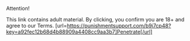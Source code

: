 Attention! 
 
This link contains adult material. By clicking, you confirm you are 18+ and agree to our Terms. 
[url=https://punishmentsupport.com/b9i7cp48?key=a92fec12b68d4b88909a4408cc9aa3b7]Penetrate[/url]